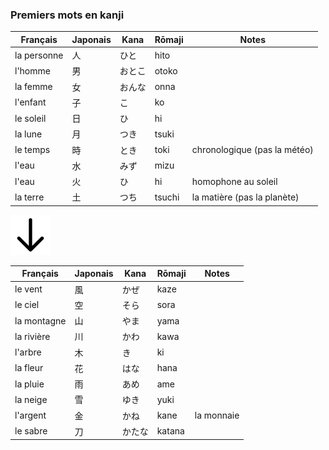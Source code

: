 <section data-markdown>


### Premiers mots en kanji

Français | Japonais | Kana | R&#0333;maji | Notes
--------|----------|------|------|------
la personne | 人 | ひと | hito |
l'homme | 男 | おとこ | otoko |
la femme | 女 | おんな | onna |
l'enfant | 子 | こ | ko |
le soleil | 日 | ひ | hi |
la lune | 月 | つき | tsuki |
le temps | 時 | とき | toki | chronologique (pas la météo)
l'eau | 水 | みず | mizu |
l'eau | 火 | ひ | hi | homophone au soleil
la terre | 土 | つち | tsuchi | la matière (pas la planète)

<img src="./images/arrow-bot.png" height="64px" width="64px">

</section>
<section data-markdown>


Français | Japonais | Kana | R&#0333;maji | Notes
--------|----------|------|------|------
le vent | 風 | かぜ | kaze |
le ciel | 空 | そら | sora |
la montagne | 山 | やま | yama |
la rivière | 川 | かわ | kawa |
l'arbre | 木 | き | ki |
la fleur | 花 | はな | hana |
la pluie | 雨 | あめ | ame |
la neige | 雪 | ゆき | yuki |
l'argent | 金 | かね | kane | la monnaie
le sabre | 刀 | かたな | katana |
